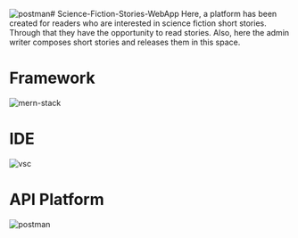 ![postman](https://github.com/Hasitha-Chathurangapriya/Science-Fiction-Stories-WebApp/assets/165558899/981c8a6a-a839-44e2-8d19-b2fe392a26e7)# Science-Fiction-Stories-WebApp
Here, a platform has been created for readers who are interested in science fiction short stories. Through that they have the opportunity to read stories. Also, here the admin writer composes short stories and releases them in this space.

# Framework
![mern-stack](https://github.com/Hasitha-Chathurangapriya/Science-Fiction-Stories-WebApp/assets/165558899/3c5a65b5-2e04-43df-b356-c85774c27e8e)

# IDE
![vsc](https://github.com/Hasitha-Chathurangapriya/Science-Fiction-Stories-WebApp/assets/165558899/43dfd4c9-7544-4daf-9709-f767ff92667c)

# API Platform
![postman](https://github.com/Hasitha-Chathurangapriya/Science-Fiction-Stories-WebApp/assets/165558899/76831534-6adf-47a5-94d6-39a684018fb7)



